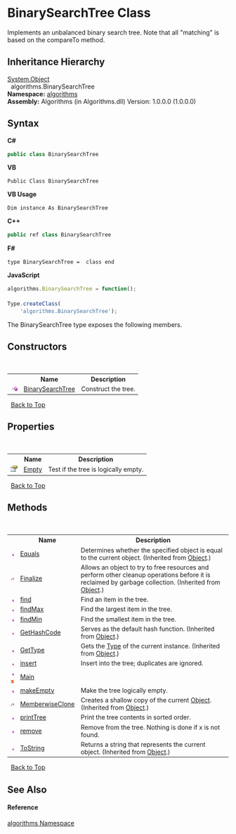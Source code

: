 # BinarySearchTree Class
 

Implements an unbalanced binary search tree. Note that all "matching" is based on the compareTo method.


## Inheritance Hierarchy
<a href="http://msdn2.microsoft.com/en-us/library/e5kfa45b" target="_blank">System.Object</a><br />&nbsp;&nbsp;algorithms.BinarySearchTree<br />
**Namespace:**&nbsp;<a href="82f88b43-fdc9-bc99-9558-75fce96d448f">algorithms</a><br />**Assembly:**&nbsp;Algorithms (in Algorithms.dll) Version: 1.0.0.0 (1.0.0.0)

## Syntax

**C#**<br />
``` C#
public class BinarySearchTree
```

**VB**<br />
``` VB
Public Class BinarySearchTree
```

**VB Usage**<br />
``` VB Usage
Dim instance As BinarySearchTree
```

**C++**<br />
``` C++
public ref class BinarySearchTree
```

**F#**<br />
``` F#
type BinarySearchTree =  class end
```

**JavaScript**<br />
``` JavaScript
algorithms.BinarySearchTree = function();

Type.createClass(
	'algorithms.BinarySearchTree');
```

The BinarySearchTree type exposes the following members.


## Constructors
&nbsp;<table><tr><th></th><th>Name</th><th>Description</th></tr><tr><td>![Public method](media/pubmethod.gif "Public method")</td><td><a href="976a2101-1bac-f9fd-c4be-18b8eaba8856">BinarySearchTree</a></td><td>
Construct the tree.</td></tr></table>&nbsp;
<a href="#binarysearchtree-class">Back to Top</a>

## Properties
&nbsp;<table><tr><th></th><th>Name</th><th>Description</th></tr><tr><td>![Public property](media/pubproperty.gif "Public property")</td><td><a href="18b61ee7-f390-c558-aab3-6e985f030ecf">Empty</a></td><td>
Test if the tree is logically empty.</td></tr></table>&nbsp;
<a href="#binarysearchtree-class">Back to Top</a>

## Methods
&nbsp;<table><tr><th></th><th>Name</th><th>Description</th></tr><tr><td>![Public method](media/pubmethod.gif "Public method")</td><td><a href="http://msdn2.microsoft.com/en-us/library/bsc2ak47" target="_blank">Equals</a></td><td>
Determines whether the specified object is equal to the current object.
 (Inherited from <a href="http://msdn2.microsoft.com/en-us/library/e5kfa45b" target="_blank">Object</a>.)</td></tr><tr><td>![Protected method](media/protmethod.gif "Protected method")</td><td><a href="http://msdn2.microsoft.com/en-us/library/4k87zsw7" target="_blank">Finalize</a></td><td>
Allows an object to try to free resources and perform other cleanup operations before it is reclaimed by garbage collection.
 (Inherited from <a href="http://msdn2.microsoft.com/en-us/library/e5kfa45b" target="_blank">Object</a>.)</td></tr><tr><td>![Public method](media/pubmethod.gif "Public method")</td><td><a href="5336c012-150e-49e3-5e15-b975e7b1f1ff">find</a></td><td>
Find an item in the tree.</td></tr><tr><td>![Public method](media/pubmethod.gif "Public method")</td><td><a href="ac3679a1-854e-d9a3-331e-15a9f2f0ab86">findMax</a></td><td>
Find the largest item in the tree.</td></tr><tr><td>![Public method](media/pubmethod.gif "Public method")</td><td><a href="b6fdd720-74ce-43e1-54ac-e451305b696b">findMin</a></td><td>
Find the smallest item in the tree.</td></tr><tr><td>![Public method](media/pubmethod.gif "Public method")</td><td><a href="http://msdn2.microsoft.com/en-us/library/zdee4b3y" target="_blank">GetHashCode</a></td><td>
Serves as the default hash function.
 (Inherited from <a href="http://msdn2.microsoft.com/en-us/library/e5kfa45b" target="_blank">Object</a>.)</td></tr><tr><td>![Public method](media/pubmethod.gif "Public method")</td><td><a href="http://msdn2.microsoft.com/en-us/library/dfwy45w9" target="_blank">GetType</a></td><td>
Gets the <a href="http://msdn2.microsoft.com/en-us/library/42892f65" target="_blank">Type</a> of the current instance.
 (Inherited from <a href="http://msdn2.microsoft.com/en-us/library/e5kfa45b" target="_blank">Object</a>.)</td></tr><tr><td>![Public method](media/pubmethod.gif "Public method")</td><td><a href="c01e7e0a-4aa8-3bb3-2612-6b977dbbed8c">insert</a></td><td>
Insert into the tree; duplicates are ignored.</td></tr><tr><td>![Public method](media/pubmethod.gif "Public method")![Static member](media/static.gif "Static member")</td><td><a href="826cfc88-08ea-fee4-f50d-60b8e2a4c641">Main</a></td><td /></tr><tr><td>![Public method](media/pubmethod.gif "Public method")</td><td><a href="21f01099-2d65-1711-200f-a901c2b06cf2">makeEmpty</a></td><td>
Make the tree logically empty.</td></tr><tr><td>![Protected method](media/protmethod.gif "Protected method")</td><td><a href="http://msdn2.microsoft.com/en-us/library/57ctke0a" target="_blank">MemberwiseClone</a></td><td>
Creates a shallow copy of the current <a href="http://msdn2.microsoft.com/en-us/library/e5kfa45b" target="_blank">Object</a>.
 (Inherited from <a href="http://msdn2.microsoft.com/en-us/library/e5kfa45b" target="_blank">Object</a>.)</td></tr><tr><td>![Public method](media/pubmethod.gif "Public method")</td><td><a href="b5feb862-23f7-0553-35b5-2eefae9cfd17">printTree</a></td><td>
Print the tree contents in sorted order.</td></tr><tr><td>![Public method](media/pubmethod.gif "Public method")</td><td><a href="8a993385-9b57-48e4-fae9-0a9d6636950c">remove</a></td><td>
Remove from the tree. Nothing is done if x is not found.</td></tr><tr><td>![Public method](media/pubmethod.gif "Public method")</td><td><a href="http://msdn2.microsoft.com/en-us/library/7bxwbwt2" target="_blank">ToString</a></td><td>
Returns a string that represents the current object.
 (Inherited from <a href="http://msdn2.microsoft.com/en-us/library/e5kfa45b" target="_blank">Object</a>.)</td></tr></table>&nbsp;
<a href="#binarysearchtree-class">Back to Top</a>

## See Also


#### Reference
<a href="82f88b43-fdc9-bc99-9558-75fce96d448f">algorithms Namespace</a><br />